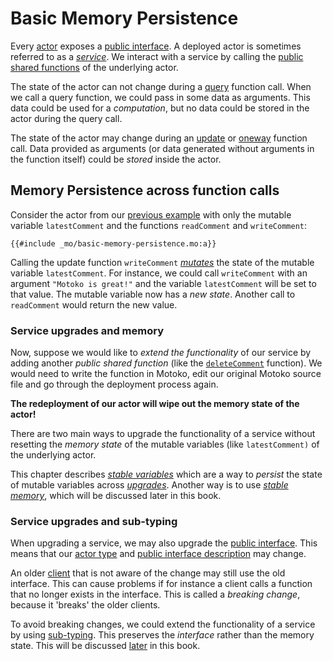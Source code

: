 # Basic Memory Persistence
Every [actor](/internet-computer-programming-concepts/actors.html) exposes a [public interface](/internet-computer-programming-concepts/async-data/candid.html#actor-interfaces). A deployed actor is sometimes referred to as a [*service*](/internet-computer-programming-concepts/async-data/candid.html#actor-interfaces). We interact with a service by calling the [public shared functions](/internet-computer-programming-concepts/actors.html#public-shared-functions-in-actors) of the underlying actor. 

The state of the actor can not change during a [query](/internet-computer-programming-concepts/actors.html#public-shared-query) function call. When we call a query function, we could pass in some data as arguments. This data could be used for a *computation*, but no data could be stored in the actor during the query call. 

The state of the actor may change during an [update](/internet-computer-programming-concepts/actors.html#public-shared-update) or [oneway](/internet-computer-programming-concepts/actors.html#public-shared-oneway) function call. Data provided as arguments (or data generated without arguments in the function itself) could be *stored* inside the actor.

## Memory Persistence across function calls
Consider the actor from our [previous example](/internet-computer-programming-concepts/actors.html#a-simple-actor) with only the mutable variable `latestComment` and the functions `readComment` and `writeComment`:
```motoko
{{#include _mo/basic-memory-persistence.mo:a}}
```

Calling the update function `writeComment` [*mutates*](/common-programming-concepts/mutability.html) the state of the mutable variable `latestComment`. For instance, we could call `writeComment` with an argument `"Motoko is great!"` and the variable `latestComment` will be set to that value. The mutable variable now has a *new state*. Another call to `readComment` would return the new value.   

### Service upgrades and memory
Now, suppose we would like to *extend the functionality* of our service by adding another *public shared function* (like the [`deleteComment`](/internet-computer-programming-concepts/actors.html#a-simple-actor) function). We would need to write the function in Motoko, edit our original Motoko source file and go through the deployment process again. 

**The redeployment of our actor will wipe out the memory state of the actor!**

There are two main ways to upgrade the functionality of a service without resetting the *memory state* of the mutable variables (like `latestComment)` of the underlying actor. 

This chapter describes [*stable variables*](/internet-computer-programming-concepts/basic-memory-persistence/stable-variables.html) which are a way to *persist* the state of mutable variables across [*upgrades*](/internet-computer-programming-concepts/basic-memory-persistence/simple-upgrades.html). Another way is to use [*stable memory*](/advanced-concepts/scalability/stable-storage.html), which will be discussed later in this book. 

### Service upgrades and sub-typing
When upgrading a service, we may also upgrade the [public interface](/internet-computer-programming-concepts/async-data/candid.html#actor-interfaces). This means that our [actor type](/internet-computer-programming-concepts/actors.html#actor-type) and [public interface description](/internet-computer-programming-concepts/async-data/candid.html#actor-interfaces) may change.

An older [client](/internet-computer-programming-concepts/actors/canister-calling.html) that is not aware of the change may still use the old interface. This can cause problems if for instance a client calls a function that no longer exists in the interface. This is called a *breaking change*, because it 'breaks' the older clients. 

To avoid breaking changes, we could extend the functionality of a service by using [sub-typing](/advanced-types/subtyping.html). This preserves the *interface* rather than the memory state. This will be discussed [later](/advanced-types/subtyping.html) in this book. 
